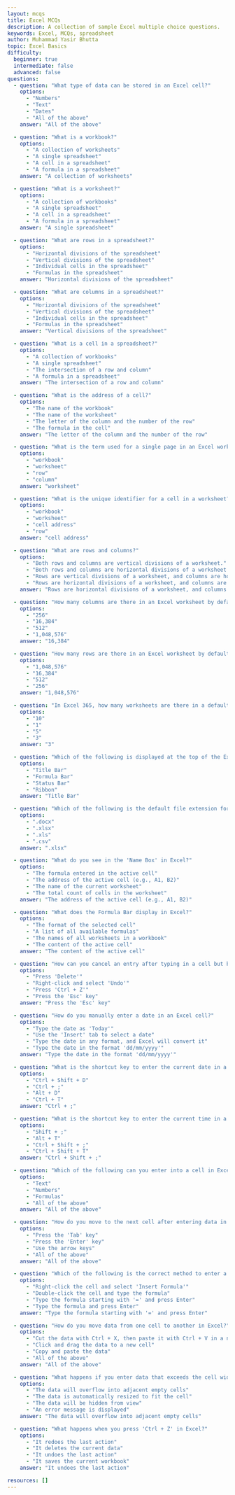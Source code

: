```yaml
---
layout: mcqs
title: Excel MCQs
description: A collection of sample Excel multiple choice questions.
keywords: Excel, MCQs, spreadsheet
author: Muhammad Yasir Bhutta
topic: Excel Basics
difficulty:
  beginner: true
  intermediate: false
  advanced: false
questions:
  - question: "What type of data can be stored in an Excel cell?"
    options:
      - "Numbers"
      - "Text"
      - "Dates"
      - "All of the above"
    answer: "All of the above"

  - question: "What is a workbook?"
    options:
      - "A collection of worksheets"
      - "A single spreadsheet"
      - "A cell in a spreadsheet"
      - "A formula in a spreadsheet"
    answer: "A collection of worksheets"

  - question: "What is a worksheet?"
    options:
      - "A collection of workbooks"
      - "A single spreadsheet"
      - "A cell in a spreadsheet"
      - "A formula in a spreadsheet"
    answer: "A single spreadsheet"

  - question: "What are rows in a spreadsheet?"
    options:
      - "Horizontal divisions of the spreadsheet"
      - "Vertical divisions of the spreadsheet"
      - "Individual cells in the spreadsheet"
      - "Formulas in the spreadsheet"
    answer: "Horizontal divisions of the spreadsheet"

  - question: "What are columns in a spreadsheet?"
    options:
      - "Horizontal divisions of the spreadsheet"
      - "Vertical divisions of the spreadsheet"
      - "Individual cells in the spreadsheet"
      - "Formulas in the spreadsheet"
    answer: "Vertical divisions of the spreadsheet"

  - question: "What is a cell in a spreadsheet?"
    options:
      - "A collection of workbooks"
      - "A single spreadsheet"
      - "The intersection of a row and column"
      - "A formula in a spreadsheet"
    answer: "The intersection of a row and column"

  - question: "What is the address of a cell?"
    options:
      - "The name of the workbook"
      - "The name of the worksheet"
      - "The letter of the column and the number of the row"
      - "The formula in the cell"
    answer: "The letter of the column and the number of the row"

  - question: "What is the term used for a single page in an Excel workbook?"
    options:
      - "workbook"
      - "worksheet"
      - "row"
      - "column"
    answer: "worksheet"

  - question: "What is the unique identifier for a cell in a worksheet?"
    options:
      - "workbook"
      - "worksheet"
      - "cell address"
      - "row"
    answer: "cell address"

  - question: "What are rows and columns?"
    options:
      - "Both rows and columns are vertical divisions of a worksheet."
      - "Both rows and columns are horizontal divisions of a worksheet."
      - "Rows are vertical divisions of a worksheet, and columns are horizontal divisions of a worksheet."
      - "Rows are horizontal divisions of a worksheet, and columns are vertical divisions of a worksheet."
    answer: "Rows are horizontal divisions of a worksheet, and columns are vertical divisions of a worksheet."

  - question: "How many columns are there in an Excel worksheet by default?"
    options:
      - "256"
      - "16,384"
      - "512"
      - "1,048,576"
    answer: "16,384"

  - question: "How many rows are there in an Excel worksheet by default?"
    options:
      - "1,048,576"
      - "16,384"
      - "512"
      - "256"
    answer: "1,048,576"

  - question: "In Excel 365, how many worksheets are there in a default workbook?"
    options:
      - "10"
      - "1"
      - "5"
      - "3"
    answer: "3"

  - question: "Which of the following is displayed at the top of the Excel window and shows the current workbook name?"
    options:
      - "Title Bar"
      - "Formula Bar"
      - "Status Bar"
      - "Ribbon"
    answer: "Title Bar"

  - question: "Which of the following is the default file extension for Excel workbooks [Microsoft 365]?"
    options:
      - ".docx"
      - ".xlsx"
      - ".xls"
      - ".csv"
    answer: ".xlsx"

  - question: "What do you see in the 'Name Box' in Excel?"
    options:
      - "The formula entered in the active cell"
      - "The address of the active cell (e.g., A1, B2)"
      - "The name of the current worksheet"
      - "The total count of cells in the worksheet"
    answer: "The address of the active cell (e.g., A1, B2)"

  - question: "What does the Formula Bar display in Excel?"
    options:
      - "The format of the selected cell"
      - "A list of all available formulas"
      - "The names of all worksheets in a workbook"
      - "The content of the active cell"
    answer: "The content of the active cell"

  - question: "How can you cancel an entry after typing in a cell but before pressing Enter?"
    options:
      - "Press 'Delete'"
      - "Right-click and select 'Undo'"
      - "Press 'Ctrl + Z'"
      - "Press the 'Esc' key"
    answer: "Press the 'Esc' key"

  - question: "How do you manually enter a date in an Excel cell?"
    options:
      - "Type the date as 'Today'"
      - "Use the 'Insert' tab to select a date"
      - "Type the date in any format, and Excel will convert it"
      - "Type the date in the format 'dd/mm/yyyy'"
    answer: "Type the date in the format 'dd/mm/yyyy'"

  - question: "What is the shortcut key to enter the current date in a cell in Excel?"
    options:
      - "Ctrl + Shift + D"
      - "Ctrl + ;"
      - "Alt + D"
      - "Ctrl + T"
    answer: "Ctrl + ;"

  - question: "What is the shortcut key to enter the current time in a cell in Excel?"
    options:
      - "Shift + ;"
      - "Alt + T"
      - "Ctrl + Shift + ;"
      - "Ctrl + Shift + T"
    answer: "Ctrl + Shift + ;"

  - question: "Which of the following can you enter into a cell in Excel?"
    options:
      - "Text"
      - "Numbers"
      - "Formulas"
      - "All of the above"
    answer: "All of the above"

  - question: "How do you move to the next cell after entering data in Excel?"
    options:
      - "Press the 'Tab' key"
      - "Press the 'Enter' key"
      - "Use the arrow keys"
      - "All of the above"
    answer: "All of the above"

  - question: "Which of the following is the correct method to enter a formula into a cell?"
    options:
      - "Right-click the cell and select 'Insert Formula'"
      - "Double-click the cell and type the formula"
      - "Type the formula starting with '=' and press Enter"
      - "Type the formula and press Enter"
    answer: "Type the formula starting with '=' and press Enter"

  - question: "How do you move data from one cell to another in Excel?"
    options:
      - "Cut the data with Ctrl + X, then paste it with Ctrl + V in a new cell"
      - "Click and drag the data to a new cell"
      - "Copy and paste the data"
      - "All of the above"
    answer: "All of the above"

  - question: "What happens if you enter data that exceeds the cell width in Excel?"
    options:
      - "The data will overflow into adjacent empty cells"
      - "The data is automatically resized to fit the cell"
      - "The data will be hidden from view"
      - "An error message is displayed"
    answer: "The data will overflow into adjacent empty cells"

  - question: "What happens when you press 'Ctrl + Z' in Excel?"
    options:
      - "It redoes the last action"
      - "It deletes the current data"
      - "It undoes the last action"
      - "It saves the current workbook"
    answer: "It undoes the last action"

resources: []
---
```


